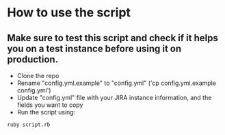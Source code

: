 # How to use the script #
## Make sure to test this script and check if it helps you on a test instance before using it on production. ##

* Clone the repo
* Rename "config.yml.example" to "config.yml" ('cp config.yml.example config.yml')
* Update "config.yml" file with your JIRA instance information, and the fields you want to copy
* Run the script using: 
```
ruby script.rb
```
